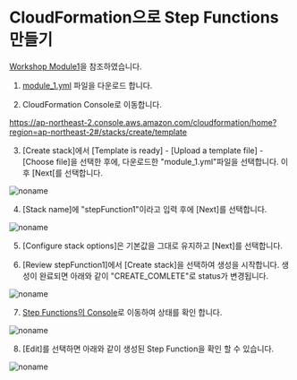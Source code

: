 # CloudFormation으로 Step Functions 만들기

[Workshop Module1](https://catalog.workshops.aws/stepfunctions/en-US/module-1)을 참조하였습니다. 

1) [module_1.yml](https://github.com/kyopark2014/aws-step-functions/blob/main/cloudformation/module_1.yml) 파일을 다운로드 합니다. 

2) CloudFormation Console로 이동합니다. 

https://ap-northeast-2.console.aws.amazon.com/cloudformation/home?region=ap-northeast-2#/stacks/create/template

3) [Create stack]에서 [Template is ready] - [Upload a template file] - [Choose file]을 선택한 후에, 다운로드한 "module_1.yml"파일을 선택합니다. 이후 [Next[를 선택합니다. 

![noname](https://user-images.githubusercontent.com/52392004/174423439-73577d0e-d07d-4d2a-a8a8-ffd8af0f64f8.png)

4) [Stack name]에 "stepFunction1"이라고 입력 후에 [Next]를 선택합니다. 

![noname](https://user-images.githubusercontent.com/52392004/174423580-33510a68-c9c2-4d7e-8be2-7dd4674c5974.png)

5) [Configure stack options]은 기본값을 그대로 유지하고 [Next]를 선택합니다. 

6) [Review stepFunction1]에서 [Create stack]을 선택하여 생성을 시작합니다. 생성이 완료되면 아래와 같이 "CREATE_COMLETE"로 status가 변경됩니다. 

![noname](https://user-images.githubusercontent.com/52392004/174423681-a34eb137-51a5-4882-ba60-65f2f75eff7e.png)

7) [Step Functions의 Console](https://ap-northeast-2.console.aws.amazon.com/states/home?region=ap-northeast-2#/statemachines)로 이동하여 상태를 확인 합니다. 

![noname](https://user-images.githubusercontent.com/52392004/174423763-764674ea-637c-432b-9597-3c9c81e6c237.png)

8) [Edit]를 선택하면 아래와 같이 생성된 Step Function을 확인 할 수 있습니다. 

![noname](https://user-images.githubusercontent.com/52392004/174423807-e1daaa4f-586c-433d-b34e-07732b68bb57.png)
